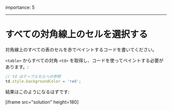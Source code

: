 importance: 5

---

# すべての対角線上のセルを選択する

対角線上のすべての表のセルを赤でペイントするコードを書いてください。

`<table>` からすべての対角 `<td>` を取得し、コードを使ってペイントする必要があります。:

```js
// td はテーブルセルへの参照
td.style.backgroundColor = 'red';
```

結果はこのようになるはずです:

[iframe src="solution" height=180]

